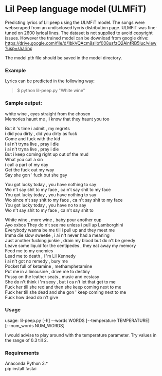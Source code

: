 # Lil Peep language model (ULMFiT)

Predicting lyrics of Lil peep using the ULMFiT model. The songs were webscraped from an undisclosed lycris distribution page. ULMFiT was fine-tuned on 2600 lyrical lines. The dataset is not supplied to avoid copyright issues. However the trained model can be download from google drive:  
https://drive.google.com/file/d/1bkVQAcm8sllbf008usfzQ2AinfRB5Iuc/view?usp=sharing

The model.pth file should be saved in the model directory. 

### Example
Lyrics can be predicted in the following way:  
>$ python lil-peep.py "White wine"

### Sample output:   
white wine , eyes straight from the chosen  
  Memories haunt me , i know that they haunt you too   
 
  But it 's time i admit , my regrets     
  i did you dirty , did you dirty as fuck   
  Come and fuck with the kid   
  i ai n't tryna live , pray i die    
  i ai n't tryna live , pray i die    
  But i keep coming right up out of the mud   
  What you call a sin   
  i call a part of my day   
  Get the fuck out my way   
  Say she gon ' fuck but she gay   
 
  You got lucky today , you have nothing to say    
  Wo n't say shit to my face , ca n't say shit to my face   
  You got lucky today , you have nothing to say   
  Wo since n't say shit to my face , ca n't say shit to my face    
  You got lucky today , you have no to say    
  Wo n't say shit to my face , ca n't say shit to   


White wine , more wine , baby pour another cup   
  Ayo xxbos They do n't see me unless i pull up Lamborghini    
  Everybody wanna be me till i pull up and they meet me   
  Imma die slow sweetie , i ai n't never had a meaning   
  Just another fucking junkie , drain my blood but do n't be greedy   
  Leave some liquid for the centipedes , they eat away my memory   
  Feed me to my enemies   
  Lead me to death , i 'm Lil Kennedy   
  i ai n't got no remedy , bury me   
  Pocket full of ketamine , methamphetamine   
  Put me in a limousine , drive me to destiny    
  Pussy on the leather seats , music and ecstasy   
  She do n't think i 'm sexy , but i ca n't let that get to me   
  Fuck her till she red and then she keep coming next to me   
  Fuck her till she dead and she gon ' keep coming next to me   
  Fuck how dead do n't give   


### Usage

usage: lil-peep.py [-h] --words WORDS [--temperature TEMPERATURE]  
                   [--num_words NUM_WORDS]    
                   
I would advise to play around with the temperature parameter. Try values in the range of 0.3 till 2.

### Requirements  
Anaconda Python 3.*  
pip install fastai
